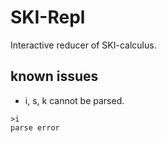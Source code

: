 # SKI-Repl
Interactive reducer of SKI-calculus.


## known issues

- i, s, k cannot be parsed.
```
>i
parse error
```

